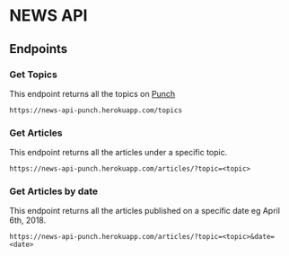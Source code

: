 # NEWS API 

## Endpoints

### Get Topics 
This endpoint returns all the topics on [Punch](http://punchng.com/)

```
https://news-api-punch.herokuapp.com/topics
```

### Get Articles
This endpoint returns all the articles under a specific topic.

```
https://news-api-punch.herokuapp.com/articles/?topic=<topic>
```

### Get Articles by date
This endpoint returns all the articles published on a specific date eg April 6th, 2018.

```
https://news-api-punch.herokuapp.com/articles/?topic=<topic>&date=<date>
```






